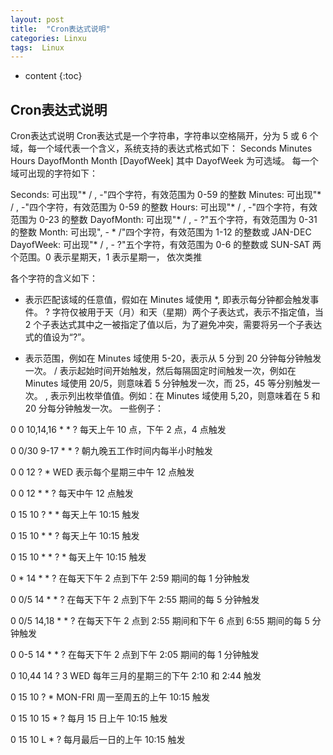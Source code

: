```yaml
---
layout: post
title:  "Cron表达式说明"
categories: Linxu
tags:  Linux
---
```


* content
{:toc}

## Cron表达式说明


Cron表达式说明
Cron表达式是一个字符串，字符串以空格隔开，分为 5 或 6 个域，每一个域代表一个含义，系统支持的表达式格式如下：
Seconds Minutes Hours DayofMonth Month [DayofWeek]
其中 DayofWeek 为可选域。
每一个域可出现的字符如下：

Seconds: 可出现"* / , -"四个字符，有效范围为 0-59 的整数
Minutes: 可出现"* / , -"四个字符，有效范围为 0-59 的整数
Hours: 可出现"* / , -"四个字符，有效范围为 0-23 的整数
DayofMonth: 可出现"* / , - ?"五个字符，有效范围为 0-31 的整数
Month: 可出现", - * /"四个字符，有效范围为 1-12 的整数或 JAN-DEC
DayofWeek: 可出现"* / , - ?"五个字符，有效范围为 0-6 的整数或 SUN-SAT 两个范围。0 表示星期天，1 表示星期一， 依次类推




各个字符的含义如下：

* 表示匹配该域的任意值，假如在 Minutes 域使用 *, 即表示每分钟都会触发事件。
? 字符仅被用于天（月）和天（星期）两个子表达式，表示不指定值，当 2 个子表达式其中之一被指定了值以后，为了避免冲突，需要将另一个子表达式的值设为“?”。
- 表示范围，例如在 Minutes 域使用 5-20，表示从 5 分到 20 分钟每分钟触发一次。
/ 表示起始时间开始触发，然后每隔固定时间触发一次，例如在 Minutes 域使用 20/5，则意味着 5 分钟触发一次，而 25，45 等分别触发一次。
, 表示列出枚举值值。例如：在 Minutes 域使用 5,20，则意味着在 5 和 20 分每分钟触发一次。
一些例子：

0 0 10,14,16 * * ? 每天上午 10 点，下午 2 点，4 点触发

0 0/30 9-17 * * ? 朝九晚五工作时间内每半小时触发

0 0 12 ? * WED 表示每个星期三中午 12 点触发

0 0 12 * * ? 每天中午 12 点触发

0 15 10 ? * * 每天上午 10:15 触发

0 15 10 * * ? 每天上午 10:15 触发

0 15 10 * * ? * 每天上午 10:15 触发

0 * 14 * * ? 在每天下午 2 点到下午 2:59 期间的每 1 分钟触发

0 0/5 14 * * ? 在每天下午 2 点到下午 2:55 期间的每 5 分钟触发

0 0/5 14,18 * * ? 在每天下午 2 点到 2:55 期间和下午 6 点到 6:55 期间的每 5 分钟触发

0 0-5 14 * * ? 在每天下午 2 点到下午 2:05 期间的每 1 分钟触发

0 10,44 14 ? 3 WED 每年三月的星期三的下午 2:10 和 2:44 触发

0 15 10 ? * MON-FRI 周一至周五的上午 10:15 触发

0 15 10 15 * ? 每月 15 日上午 10:15 触发

0 15 10 L * ? 每月最后一日的上午 10:15 触发
